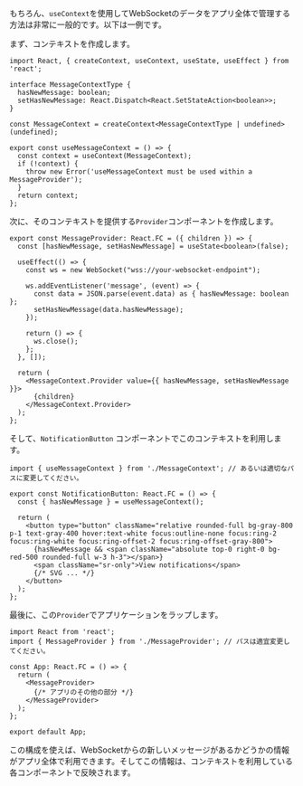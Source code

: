 もちろん、`useContext`を使用してWebSocketのデータをアプリ全体で管理する方法は非常に一般的です。以下は一例です。

まず、コンテキストを作成します。

```tsx
import React, { createContext, useContext, useState, useEffect } from 'react';

interface MessageContextType {
  hasNewMessage: boolean;
  setHasNewMessage: React.Dispatch<React.SetStateAction<boolean>>;
}

const MessageContext = createContext<MessageContextType | undefined>(undefined);

export const useMessageContext = () => {
  const context = useContext(MessageContext);
  if (!context) {
    throw new Error('useMessageContext must be used within a MessageProvider');
  }
  return context;
};
```

次に、そのコンテキストを提供する`Provider`コンポーネントを作成します。

```tsx
export const MessageProvider: React.FC = ({ children }) => {
  const [hasNewMessage, setHasNewMessage] = useState<boolean>(false);

  useEffect(() => {
    const ws = new WebSocket("wss://your-websocket-endpoint");

    ws.addEventListener('message', (event) => {
      const data = JSON.parse(event.data) as { hasNewMessage: boolean };
      setHasNewMessage(data.hasNewMessage);
    });

    return () => {
      ws.close();
    };
  }, []);

  return (
    <MessageContext.Provider value={{ hasNewMessage, setHasNewMessage }}>
      {children}
    </MessageContext.Provider>
  );
};
```

そして、`NotificationButton` コンポーネントでこのコンテキストを利用します。

```tsx
import { useMessageContext } from './MessageContext'; // あるいは適切なパスに変更してください。

export const NotificationButton: React.FC = () => {
  const { hasNewMessage } = useMessageContext();

  return (
    <button type="button" className="relative rounded-full bg-gray-800 p-1 text-gray-400 hover:text-white focus:outline-none focus:ring-2 focus:ring-white focus:ring-offset-2 focus:ring-offset-gray-800">
      {hasNewMessage && <span className="absolute top-0 right-0 bg-red-500 rounded-full w-3 h-3"></span>}
      <span className="sr-only">View notifications</span>
      {/* SVG ... */}
    </button>
  );
};
```

最後に、この`Provider`でアプリケーションをラップします。

```tsx
import React from 'react';
import { MessageProvider } from './MessageProvider'; // パスは適宜変更してください。

const App: React.FC = () => {
  return (
    <MessageProvider>
      {/* アプリのその他の部分 */}
    </MessageProvider>
  );
};

export default App;
```

この構成を使えば、WebSocketからの新しいメッセージがあるかどうかの情報がアプリ全体で利用できます。そしてこの情報は、コンテキストを利用している各コンポーネントで反映されます。